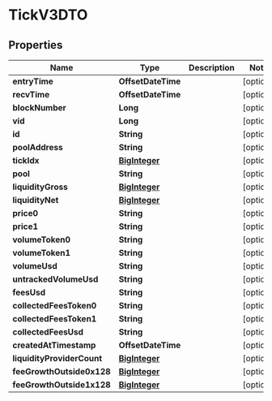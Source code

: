 

# TickV3DTO


## Properties

Name | Type | Description | Notes
------------ | ------------- | ------------- | -------------
**entryTime** | **OffsetDateTime** |  |  [optional]
**recvTime** | **OffsetDateTime** |  |  [optional]
**blockNumber** | **Long** |  |  [optional]
**vid** | **Long** |  |  [optional]
**id** | **String** |  |  [optional]
**poolAddress** | **String** |  |  [optional]
**tickIdx** | [**BigInteger**](BigInteger.md) |  |  [optional]
**pool** | **String** |  |  [optional]
**liquidityGross** | [**BigInteger**](BigInteger.md) |  |  [optional]
**liquidityNet** | [**BigInteger**](BigInteger.md) |  |  [optional]
**price0** | **String** |  |  [optional]
**price1** | **String** |  |  [optional]
**volumeToken0** | **String** |  |  [optional]
**volumeToken1** | **String** |  |  [optional]
**volumeUsd** | **String** |  |  [optional]
**untrackedVolumeUsd** | **String** |  |  [optional]
**feesUsd** | **String** |  |  [optional]
**collectedFeesToken0** | **String** |  |  [optional]
**collectedFeesToken1** | **String** |  |  [optional]
**collectedFeesUsd** | **String** |  |  [optional]
**createdAtTimestamp** | **OffsetDateTime** |  |  [optional]
**liquidityProviderCount** | [**BigInteger**](BigInteger.md) |  |  [optional]
**feeGrowthOutside0x128** | [**BigInteger**](BigInteger.md) |  |  [optional]
**feeGrowthOutside1x128** | [**BigInteger**](BigInteger.md) |  |  [optional]



